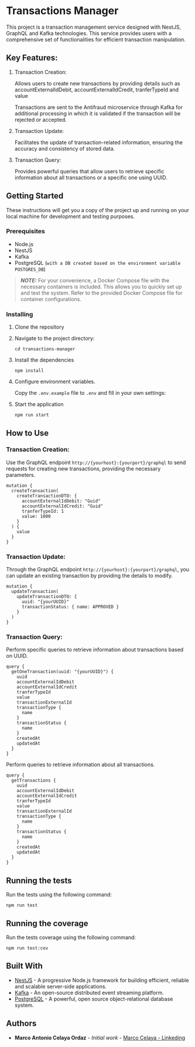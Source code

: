 # Transactions Manager

This project is a transaction management service designed with NestJS, GraphQL and Kafka technologies. This service provides users with a comprehensive set of functionalities for efficient transaction manipulation. 

## Key Features:


1. Transaction Creation:

    Allows users to create new transactions by providing details such as accountExternalIdDebit, accountExternalIdCredit, tranferTypeId and value

    Transactions are sent to the Antifraud microservice through Kafka for additional processing in which it is validated if the transaction will be rejected or accepted.

2. Transaction Update:

    Facilitates the update of transaction-related information, ensuring the accuracy and consistency of stored data.

3. Transaction Query:

    Provides powerful queries that allow users to retrieve specific information about all transactions or a specific one using UUID.


## Getting Started

These instructions will get you a copy of the project up and running on your local machine for development and testing purposes.

### Prerequisites

- Node.js
- NestJS
- Kafka
- PostgreSQL (`with a DB created based on the environment variable POSTGRES_DB`)

> **_NOTE:_** For your convenience, a Docker Compose file with the necessary containers is included. This allows you to quickly set up and test the system. Refer to the provided Docker Compose file for container configurations.

### Installing

1. Clone the repository

2. Navigate to the project directory:

    ```
    cd transactions-manager
    ```

3. Install the dependencies
    ```
    npm install
    ```

4. Configure environment variables.

     Copy the `.env.example` file to `.env` and fill in your own settings:

5. Start the application
    ```
    npm run start
    ```

## How to Use

### Transaction Creation:

Use the GraphQL endpoint `http://{yourhost}:{yourport}/graphql` to send requests for creating new transactions, providing the necessary parameters.


```
mutation {
  createTransaction(
    createTransactionDTO: {
      accountExternalIdDebit: "Guid"
      accountExternalIdCredit: "Guid"
      tranferTypeId: 1
      value: 1000
    }
  ) {
    value
  }
}
```

### Transaction Update:
Through the GraphQL endpoint `http://{yourhost}:{yourport}/graphql`, you can update an existing transaction by providing the details to modify.

```
mutation {
  updateTransaction(
    updateTransactionDTO: {
      uuid: "{yourUUID}"
      transactionStatus: { name: APPROVED }
    }
  )
}
```

### Transaction Query:
Perform specific queries to retrieve information about transactions based on UUID.

```
query {
  getOneTransaction(uuid: "{yourUUID}") {
    uuid
    accountExternalIdDebit
    accountExternalIdCredit
    tranferTypeId
    value
    transactionExternalId
    transactionType {
      name
    }
    transactionStatus {
      name
    }
    createdAt
    updatedAt
  }
}
```

Perform queries to retrieve information about all transactions.

```
query {
  getTransactions {
    uuid
    accountExternalIdDebit
    accountExternalIdCredit
    tranferTypeId
    value
    transactionExternalId
    transactionType {
      name
    }
    transactionStatus {
      name
    }
    createdAt
    updatedAt
  }
}
```

## Running the tests

Run the tests using the following command:
```
npm run test
```

## Running the coverage

Run the tests coverage using the following command:
```
npm run test:cov
```

## Built With

- [NestJS](https://nestjs.com/) - A progressive Node.js framework for building efficient, reliable and scalable server-side applications.
- [Kafka](https://kafka.apache.org/) - An open-source distributed event streaming platform.
- [PostgreSQL](https://www.postgresql.org/) - A powerful, open source object-relational database system.

## Authors

- **Marco Antonio Celaya Ordaz** - *Initial work* - [Marco Celaya - Linkeding](https://github.com/marcocelaya34)

